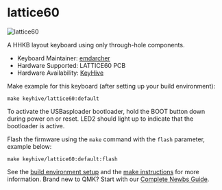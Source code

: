 # lattice60

![lattice60](https://i.imgur.com/1TdrWii.jpg)

A HHKB layout keyboard using only through-hole components.

* Keyboard Maintainer: [emdarcher](https://github.com/emdarcher)
* Hardware Supported: LATTICE60 PCB
* Hardware Availability: [KeyHive](https://keyhive.xyz/)

Make example for this keyboard (after setting up your build environment):

    make keyhive/lattice60:default

To activate the USBasploader bootloader, hold the BOOT button down during power on or reset. LED2 should light up to indicate that the bootloader is active.

Flash the firmware using the `make` command with the `flash` parameter, example below:

    make keyhive/lattice60:default:flash

See the [build environment setup](https://docs.qmk.fm/#/getting_started_build_tools) and the [make instructions](https://docs.qmk.fm/#/getting_started_make_guide) for more information. Brand new to QMK? Start with our [Complete Newbs Guide](https://docs.qmk.fm/#/newbs).
